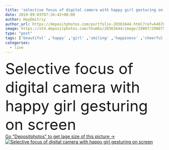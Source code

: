 ```yaml
---
title: 'selective focus of digital camera with happy girl gesturing on screen '
date: 2019-09-03T07:34:42+00:00
author: HayDmitriy
author_url: https://depositphotos.com/portfolio-20363444.html?ref=64678756
image: https://st4.depositphotos.com/thumbs/20363444/image/29807/298075730/api_thumb_450.jpg?forcejpeg=true
type: "post"
tags: ['beautiful' ,'happy' ,'girl' ,'smiling' ,'happiness' ,'cheerful' ,'caucasian' ,'smile' ,'emotion' ,'home' ,'woman' ,'emotional' ,'broadcast' ,'indoors' ,'online' ,'attractive' ,'positive' ,'daylight' ,'gesture' ,'Gesturing' ,'tripod' ,'streaming' ,'daytime' ,'blogger' ,'blogging' ,'one person' ,'selective focus' ,'young adult' ,'Living Room' ,'formal wear' ,'digital camera' ,'vlog' ,'vlogger' ,'influencer' ,'video blogger' ]
categories: 
  - live
---
```

<div aling="center">
            <font size="60"> Selective focus of digital camera with happy girl gesturing on screen</font>   
</div>
<div>
    <a href='https://st4.depositphotos.com/thumbs/20363444/image/29807/298075730/api_thumb_450.jpg?forcejpeg=true?ref=64678756' target=_blank > Go "Depositphotos" to get lage size of this picture ->
        <img href='https://st4.depositphotos.com/thumbs/20363444/image/29807/298075730/api_thumb_450.jpg?forcejpeg=true?ref=64678756' src='https://st4.depositphotos.com/20363444/29807/i/950/depositphotos_298075730-stock-photo-selective-focus-digital-camera-happy.jpg?forcejpeg=true' alt='Selective focus of digital camera with happy girl gesturing on screen' >
    </a>
</div>
